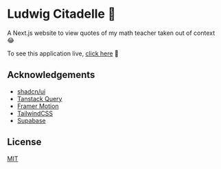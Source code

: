 # Ludwig Citadelle 📜

A Next.js website to view quotes of my math teacher taken out of context 😂

To see this application live, [click here](https://ludwig.muszarski.space) 🚀

## Acknowledgements

- [shadcn/ui](https://ui.shadcn.com/)
- [Tanstack Query](https://tanstack.com/query/latest)
- [Framer Motion](https://www.framer.com/motion/)
- [TailwindCSS](https://tailwindcss.com/)
- [Supabase](https://supabase.com/)

## License

[MIT](https://choosealicense.com/licenses/mit/)

